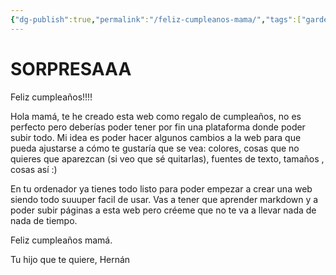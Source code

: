```yaml
---
{"dg-publish":true,"permalink":"/feliz-cumpleanos-mama/","tags":["gardenEntry"]}
---
```


# SORPRESAAA 

Feliz cumpleaños!!!!

Hola mamá, te he creado esta web como regalo de cumpleaños, no es perfecto pero deberías poder tener por fin una plataforma donde poder subir todo. Mi idea es poder hacer algunos cambios a la web para que pueda ajustarse a cómo te gustaría que se vea: colores, cosas que no quieres que aparezcan (si veo que sé quitarlas), fuentes de texto, tamaños , cosas así :) 

En tu ordenador ya tienes todo listo para poder empezar a crear una web siendo todo suuuper facil de usar. Vas a tener que aprender markdown y a poder subir páginas a esta web pero créeme que no te va a llevar nada de nada de tiempo.

Feliz cumpleaños mamá.

Tu hijo que te quiere,
Hernán